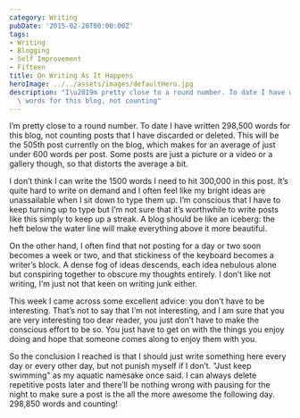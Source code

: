 ```yaml
---
category: Writing
pubDate: '2015-02-20T00:00:00Z'
tags:
- Writing
- Blogging
- Self Improvement
- Fifteen
title: On Writing As It Happens
heroImage: ../../assets/images/defaultHero.jpg
description: "I\u2019m pretty close to a round number. To date I have written 298,500\
  \ words for this blog, not counting"
---
```

I’m pretty close to a round number. To date I have written 298,500 words for this blog, not counting posts that I have discarded or deleted. This will be the 505th post currently on the blog, which makes for an average of just under 600 words per post. Some posts are just a picture or a video or a gallery though, so that distorts the average a bit.

I don’t think I can write the 1500 words I need to hit 300,000 in this post. It’s quite hard to write on demand and I often feel like my bright ideas are unassailable when I sit down to type them up. I’m conscious that I have to keep turning up to type but I’m not sure that it’s worthwhile to write posts like this simply to keep up a streak. A blog should be like an iceberg: the heft below the water line will make everything above it more beautiful.

On the other hand, I often find that not posting for a day or two soon becomes a week or two, and that stickiness of the keyboard becomes a writer’s block. A dense fog of ideas descends, each idea nebulous alone but conspiring together to obscure my thoughts entirely. I don’t like not writing, I’m just not that keen on writing junk either.

This week I came across some excellent advice: you don’t have to be interesting. That’s not to say that I’m not interesting, and I am sure that you are very interesting too dear reader, you just don’t have to make the conscious effort to be so. You just have to get on with the things you enjoy doing and hope that someone comes along to enjoy them with you.

So the conclusion I reached is that I should just write something here every day or every other day, but not punish myself if I don’t. "Just keep swimming" as my aquatic namesake once said. I can always delete repetitive posts later and there’ll be nothing wrong with pausing for the night to make sure a post is the all the more awesome the following day. 298,850 words and counting!